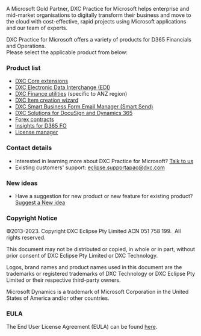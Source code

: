 A Microsoft Gold Partner, DXC Practice for Microsoft helps enterprise and mid-market organisations to digitally transform their business and move to the cloud with cost-effective, rapid projects using Microsoft applications and our team of experts.

DXC Practice for Microsoft offers a variety of products for D365 Financials and Operations. <br>
Please select the applicable product from below:

### Product list
- [DXC Core extensions](CORE-EXTENSIONS/Solution-overview.md)
- [DXC Electronic Data Interchange (EDI)](EDI/Introduction.md)
- [DXC Finance utilities](FINU/INTRODUCTION.md) (specific to ANZ region)
- [DXC Item creation wizard](DXC-ITEM-CREATION-WIZARD/INTRODUCTION.md)
- [DXC Smart Business Form Email Manager (Smart Send)](SMART-SEND/Overview.md)
- [DXC Solutions for DocuSign and Dynamics 365](DOCUSIGN/INTRODUCTION.md)
- [Forex contracts](FOREX-CONTRACT/Introduction.md)
- [Insights for D365 FO](DXC-INSIGHTS/Introduction.md)
- [License manager](LMG/Introduction.md)

### Contact details
- Interested in learning more about DXC Practice for Microsoft? [Talk to us](https://dxc.com/au/en/contact-us) <br>
- Existing customers' support: <eclipse.supportapac@dxc.com>

### New ideas
- Have a suggestion for new product or new feature for existing product? [Suggest a New idea](https://forms.office.com/r/U9twpSt3in)

### Copyright Notice
©2013-2023. Copyright DXC Eclipse Pty Limited ACN 051 758 199.  All rights reserved.

This document may not be distributed or copied, in whole or in part, without prior consent of DXC Eclipse Pty Limited or DXC Technology.

Logos, brand names and product names used in this document are the trademarks or registered trademarks of DXC Technology or DXC Eclipse Pty Limited or their respective third-party owners.

Microsoft Dynamics is a trademark of Microsoft Corporation in the United States of America and/or other countries.

### EULA
The End User License Agreement (EULA) can be found [here](https://dxc.com/au/en/practices/microsoft/end-user-license-agreement).
